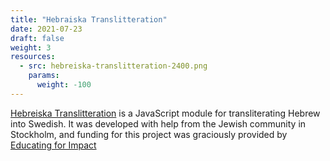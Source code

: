 ```yaml
---
title: "Hebraiska Translitteration"
date: 2021-07-23
draft: false
weight: 3
resources:
  - src: hebreiska-translitteration-2400.png
    params:
      weight: -100
---
```


[Hebreiska Translitteration](https://github.com/Taatik/hebreiska-translitteration) is a JavaScript module for transliterating Hebrew into Swedish.
It was developed with help from the Jewish community in Stockholm, and funding for this project was graciously provided by [Educating for Impact](https://educatingforimpact.com/)
